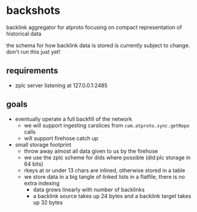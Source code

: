 # backshots

backlink aggregator for atproto focusing on compact representation of historical data

the schema for how backlink data is stored is currently subject to change.
don't run this just yet!

## requirements

- zplc server listening at 127.0.0.1:2485

## goals

- eventually operate a full backfill of the network
  - we will support ingesting carslices from `com.atproto.sync.getRepo` calls
  - will support firehose catch up
- small storage footprint
  - throw away almost all data given to us by the firehose
  - we use the zplc scheme for dids where possible (did:plc storage in 64 bits)
  - rkeys at or under 13 chars are inlined, otherwise stored in a table
  - we store data in a big tangle of linked lists in a flatfile, there is no extra indexing
    - data grows linearly with number of backlinks
    - a backlink source takes up 24 bytes and a backlink target takes up 32 bytes

